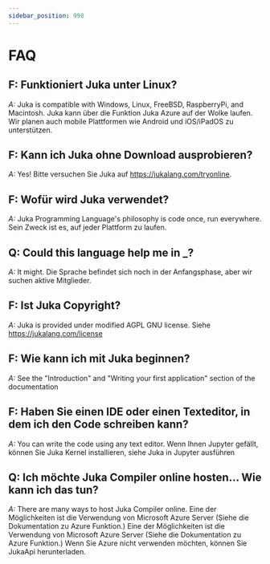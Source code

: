```yaml
---
sidebar_position: 998
---
```


# FAQ

## F: Funktioniert Juka unter Linux?

_A:_ Juka is compatible with Windows, Linux, FreeBSD, RaspberryPi, and Macintosh. Juka kann über die Funktion Juka Azure auf der Wolke laufen. Wir planen auch mobile Plattformen wie Android und iOS/iPadOS zu unterstützen.

## F: Kann ich Juka ohne Download ausprobieren?

_A:_ Yes! Bitte versuchen Sie Juka auf https://jukalang.com/tryonline.

## F: Wofür wird Juka verwendet?

_A:_ Juka Programming Language's philosophy is code once, run everywhere. Sein Zweck ist es, auf jeder Plattform zu laufen.

## Q: Could this language help me in \_?

_A:_ It might. Die Sprache befindet sich noch in der Anfangsphase, aber wir suchen aktive Mitglieder.

## F: Ist Juka Copyright?

_A:_ Juka is provided under modified AGPL GNU license. Siehe https://jukalang.com/license

## F: Wie kann ich mit Juka beginnen?

_A:_ See the "Introduction" and "Writing your first application" section of the documentation

## F: Haben Sie einen IDE oder einen Texteditor, in dem ich den Code schreiben kann?

_A:_ You can write the code using any text editor. Wenn Ihnen Jupyter gefällt, können Sie Juka Kernel installieren, siehe Juka in Jupyter ausführen

## Q: Ich möchte Juka Compiler online hosten... Wie kann ich das tun?

_A:_ There are many ways to host Juka Compiler online. Eine der Möglichkeiten ist die Verwendung von Microsoft Azure Server (Siehe die Dokumentation zu Azure Funktion.) Eine der Möglichkeiten ist die Verwendung von Microsoft Azure Server (Siehe die Dokumentation zu Azure Funktion.) Wenn Sie Azure nicht verwenden möchten, können Sie JukaApi herunterladen.
